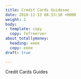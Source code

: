 ```yaml
---
title: Credit Cards Guidesee
date: 2018-11-13 08:53:10 +0000
weight: 2
body:
- template: copy
  copy: fefreerver
about_totallymoney:
  heading: eeee
  copy: eeee
draft: true

---
```

Credit Cards Guides